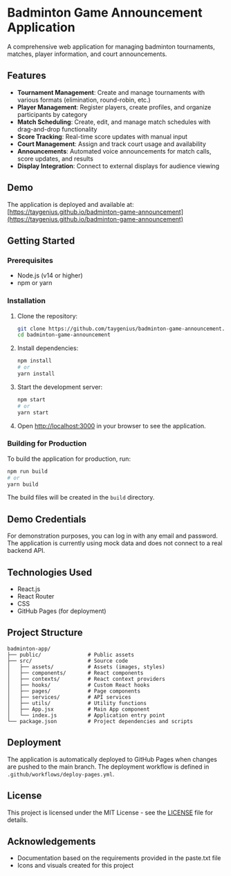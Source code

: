 # Badminton Game Announcement Application

A comprehensive web application for managing badminton tournaments, matches, player information, and court announcements.

## Features

- **Tournament Management**: Create and manage tournaments with various formats (elimination, round-robin, etc.)
- **Player Management**: Register players, create profiles, and organize participants by category
- **Match Scheduling**: Create, edit, and manage match schedules with drag-and-drop functionality
- **Score Tracking**: Real-time score updates with manual input
- **Court Management**: Assign and track court usage and availability
- **Announcements**: Automated voice announcements for match calls, score updates, and results
- **Display Integration**: Connect to external displays for audience viewing

## Demo

The application is deployed and available at: [https://taygenius.github.io/badminton-game-announcement](https://taygenius.github.io/badminton-game-announcement)

## Getting Started

### Prerequisites

- Node.js (v14 or higher)
- npm or yarn

### Installation

1. Clone the repository:
   ```bash
   git clone https://github.com/taygenius/badminton-game-announcement.git
   cd badminton-game-announcement
   ```

2. Install dependencies:
   ```bash
   npm install
   # or
   yarn install
   ```

3. Start the development server:
   ```bash
   npm start
   # or
   yarn start
   ```

4. Open [http://localhost:3000](http://localhost:3000) in your browser to see the application.

### Building for Production

To build the application for production, run:

```bash
npm run build
# or
yarn build
```

The build files will be created in the `build` directory.

## Demo Credentials

For demonstration purposes, you can log in with any email and password. The application is currently using mock data and does not connect to a real backend API.

## Technologies Used

- React.js
- React Router
- CSS
- GitHub Pages (for deployment)

## Project Structure

```
badminton-app/
├── public/               # Public assets
├── src/                  # Source code
│   ├── assets/           # Assets (images, styles)
│   ├── components/       # React components
│   ├── contexts/         # React context providers
│   ├── hooks/            # Custom React hooks
│   ├── pages/            # Page components
│   ├── services/         # API services
│   ├── utils/            # Utility functions
│   ├── App.jsx           # Main App component
│   └── index.js          # Application entry point
└── package.json          # Project dependencies and scripts
```

## Deployment

The application is automatically deployed to GitHub Pages when changes are pushed to the main branch. The deployment workflow is defined in `.github/workflows/deploy-pages.yml`.

## License

This project is licensed under the MIT License - see the [LICENSE](LICENSE) file for details.

## Acknowledgements

- Documentation based on the requirements provided in the paste.txt file
- Icons and visuals created for this project
